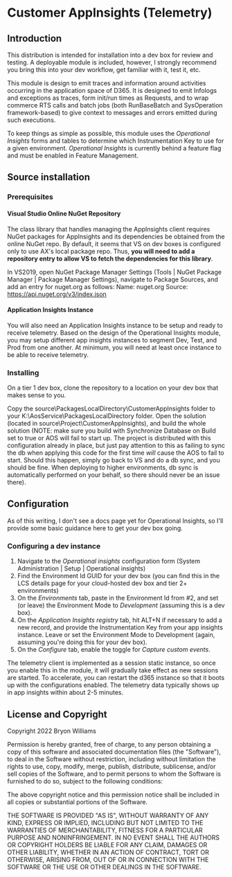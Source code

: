 # Customer AppInsights (Telemetry)

## Introduction

This distribution is intended for installation into a dev box for review and testing. A deployable module is included, however, I strongly recommend you bring this into your dev workflow, get familiar with it, test it, etc. 

This module is design to emit traces and information around activities occurring in the application space of D365. It is designed to emit Infologs and exceptions as traces, form init/run times as Requests, and to wrap commerce RTS calls and batch jobs (both RunBaseBatch and SysOperation framework-based) to give context to messages and errors emitted during such executions.

To keep things as simple as possible, this module uses the _Operational Insights_ forms and tables to determine which Instrumentation Key to use for a given environment. _Operational Insights_ is currently behind a feature flag and must be enabled in Feature Management.

## Source installation

### Prerequisites

#### Visual Studio Online NuGet Repository
The class library that handles managing the AppInsights client requires NuGet packages for AppInsights and its dependencies be obtained from the online NuGet repo. By default, it seems that VS on dev boxes is configured only to use AX's local package repo. Thus, __you will need to add a repository entry to allow VS to fetch the dependencies for this library__.

In VS2019, open NuGet Package Manager Settings (Tools | NuGet Package Manager | Package Manager Settings), navigate to Package Sources, and add an entry for nuget.org as follows:
Name: nuget.org
Source: https://api.nuget.org/v3/index.json

#### Application Insights Instance
You will also need an Application Insights instance to be setup and ready to receive telemetry. Based on the design of the Operational Insights module, you may setup different app insights instances to segment Dev, Test, and Prod from one another. At minimum, you will need at least once instance to be able to receive telemetry.

### Installing

On a tier 1 dev box, clone the repository to a location on your dev box that makes sense to you. 

Copy the source\PackagesLocalDirectory\CustomerAppInsights folder to your K:\AosService\PackagesLocalDirectory folder. Open the solution (located in source\Project\CustomerAppInsights), and build the whole solution (NOTE: make sure you build with Synchronize Database on Build set to true or AOS will fail to start up. The project is distributed with this configuration already in place, but just pay attention to this as failing to sync the db when applying this code for the first time _will_ cause the AOS to fail to start. Should this happen, simply go back to VS and do a db sync, and you should be fine. When deploying to higher environments, db sync is automatically performed on your behalf, so there should never be an issue there).

## Configuration

As of this writing, I don't see a docs page yet for Operational Insights, so I'll provide some basic guidance here to get your dev box going. 

### Configuring a dev instance
1. Navigate to the _Operational insights_ configuration form (System Administration | Setup | Operational insights)
2. Find the Environment Id GUID for your dev box (you can find this in the LCS details page for your cloud-hosted dev box and tier 2+ environments)
3. On the _Environments_ tab, paste in the Environment Id from #2, and set (or leave) the Environment Mode to _Development_ (assuming this is a dev box).
4. On the _Application Insights registry_ tab, hit ALT+N if necessary to add a new record, and provide the Instrumentation Key from your app insights instance. Leave or set the Environment Mode to Development (again, assuming you're doing this for your dev box).
5. On the _Configure_ tab, enable the toggle for _Capture custom events_.

The telemetry client is implemented as a session static instance, so once you enable this in the module, it will gradually take effect as new sessions are started. To accelerate, you can restart the d365 instance so that it boots up with the configurations enabled. The telemetry data typically shows up in app insights within about 2-5 minutes.

## License and Copyright

Copyright 2022 Bryon Williams

Permission is hereby granted, free of charge, to any person obtaining a copy of this software and associated documentation files (the "Software"), to deal in the Software without restriction, including without limitation the rights to use, copy, modify, merge, publish, distribute, sublicense, and/or sell copies of the Software, and to permit persons to whom the Software is furnished to do so, subject to the following conditions:

The above copyright notice and this permission notice shall be included in all copies or substantial portions of the Software.

THE SOFTWARE IS PROVIDED "AS IS", WITHOUT WARRANTY OF ANY KIND, EXPRESS OR IMPLIED, INCLUDING BUT NOT LIMITED TO THE WARRANTIES OF MERCHANTABILITY, FITNESS FOR A PARTICULAR PURPOSE AND NONINFRINGEMENT. IN NO EVENT SHALL THE AUTHORS OR COPYRIGHT HOLDERS BE LIABLE FOR ANY CLAIM, DAMAGES OR OTHER LIABILITY, WHETHER IN AN ACTION OF CONTRACT, TORT OR OTHERWISE, ARISING FROM, OUT OF OR IN CONNECTION WITH THE SOFTWARE OR THE USE OR OTHER DEALINGS IN THE SOFTWARE.
